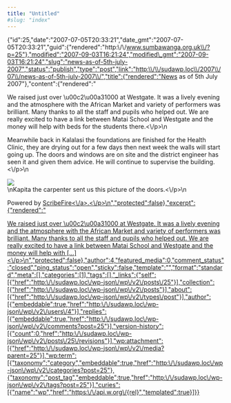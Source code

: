 ```yaml
---
title: "Untitled"
#slug: "index"
---
```


{"id":25,"date":"2007-07-05T20:33:21","date\_gmt":"2007-07-05T20:33:21","guid":{"rendered":"http:\\/\\/www.sumbawanga.org.uk\\/?p=25"},"modified":"2007-09-03T16:21:24","modified\_gmt":"2007-09-03T16:21:24","slug":"news-as-of-5th-july-2007","status":"publish","type":"post","link":"http:\\/\\/sudawp.loc\\/2007\\/07\\/news-as-of-5th-july-2007\\/","title":{"rendered":"News as of 5th July 2007"},"content":{"rendered":"

We raised just over \\u00c2\\u00a31000 at Westgate. It was a lively evening and the atmosphere with the African Market and variety of performers was brilliant. Many thanks to all the staff and pupils who helped out. We are really excited to have a link between Matai School and Westgate and the money will help with beds for the students there.<\\/p>\\n

Meanwhile back in Kalalasi the foundations are finished for the Health Clinic, they are drying out for a few days then next week the walls will start going up. The doors and windows are on site and the district engineer has seen it and given them advice. He will continue to supervise the building.<\\/p>\\n

![](\"http:\/\/sumbawanga.org.uk\/wp-content\/clinicdoors.jpg\")  
\\nKapita the carpenter sent us this picture of the doors.<\\/p>\\n

Powered by [ScribeFire<\\/a>.<\\/p>\\n","protected":false},"excerpt":{"rendered":"](\"http:\/\/scribefire.com\/\")

[We raised just over \\u00c2\\u00a31000 at Westgate. It was a lively evening and the atmosphere with the African Market and variety of performers was brilliant. Many thanks to all the staff and pupils who helped out. We are really excited to have a link between Matai School and Westgate and the money will help with \[…\]<\\/p>\\n","protected":false},"author":4,"featured\_media":0,"comment\_status":"closed","ping\_status":"open","sticky":false,"template":"","format":"standard","meta":\[\],"categories":\[1\],"tags":\[\],"\_links":{"self":\[{"href":"http:\\/\\/sudawp.loc\\/wp-json\\/wp\\/v2\\/posts\\/25"}\],"collection":\[{"href":"http:\\/\\/sudawp.loc\\/wp-json\\/wp\\/v2\\/posts"}\],"about":\[{"href":"http:\\/\\/sudawp.loc\\/wp-json\\/wp\\/v2\\/types\\/post"}\],"author":\[{"embeddable":true,"href":"http:\\/\\/sudawp.loc\\/wp-json\\/wp\\/v2\\/users\\/4"}\],"replies":\[{"embeddable":true,"href":"http:\\/\\/sudawp.loc\\/wp-json\\/wp\\/v2\\/comments?post=25"}\],"version-history":\[{"count":0,"href":"http:\\/\\/sudawp.loc\\/wp-json\\/wp\\/v2\\/posts\\/25\\/revisions"}\],"wp:attachment":\[{"href":"http:\\/\\/sudawp.loc\\/wp-json\\/wp\\/v2\\/media?parent=25"}\],"wp:term":\[{"taxonomy":"category","embeddable":true,"href":"http:\\/\\/sudawp.loc\\/wp-json\\/wp\\/v2\\/categories?post=25"},{"taxonomy":"post\_tag","embeddable":true,"href":"http:\\/\\/sudawp.loc\\/wp-json\\/wp\\/v2\\/tags?post=25"}\],"curies":\[{"name":"wp","href":"https:\\/\\/api.w.org\\/{rel}","templated":true}\]}}](\"http:\/\/scribefire.com\/\")